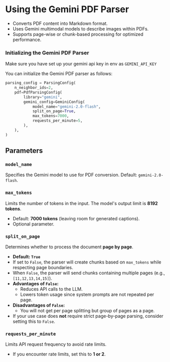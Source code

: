 # Using the Gemini PDF Parser


- Converts PDF content into Markdown format.
- Uses Gemini multimodal models to describe images within PDFs.
- Supports page-wise or chunk-based processing for optimized performance.


### Initializing the Gemini PDF Parser

Make sure you have set up your gemini api key in env as `GEMINI_API_KEY`

You can initialize the Gemini PDF parser as follows:

```python
parsing_config = ParsingConfig(
    n_neighbor_ids=2,
    pdf=PdfParsingConfig(
        library="gemini",
        gemini_config=GeminiConfig(
            model_name="gemini-2.0-flash",
            split_on_page=True,
            max_tokens=7000,
            requests_per_minute=5,
        ),
    ),
)
```


## Parameters

### `model_name`
Specifies the Gemini model to use for PDF conversion. Default: `gemini-2.0-flash`.

### `max_tokens`
Limits the number of tokens in the input. The model's output limit is **8192 tokens**.
- Default: **7000 tokens** (leaving room for generated captions).
- Optional parameter.

### `split_on_page`
Determines whether to process the document **page by page**.
- **Default: `True`**
- If set to `False`, the parser will create chunks based on `max_tokens` while respecting page boundaries.
- When `False`, the parser will send chunks containing multiple pages (e.g., `[11,12,13,14,15]`).
- **Advantages of `False`:**
  - Reduces API calls to the LLM.
  - Lowers token usage since system prompts are not repeated per page.
- **Disadvantages of `False`:**
  - You will not get per page splitting but group of pages as a page.
- If your use case does **not** require strict page-by-page parsing, consider setting this to `False`.


### `requests_per_minute`
Limits API request frequency to avoid rate limits.
- If you encounter rate limits, set this to **1 or 2**.
